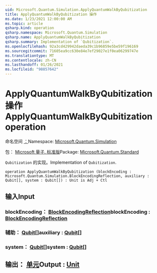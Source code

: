 ```yaml
---
uid: Microsoft.Quantum.Simulation.ApplyQuantumWalkByQubitization
title: ApplyQuantumWalkByQubitization 操作
ms.date: 1/23/2021 12:00:00 AM
ms.topic: article
qsharp.kind: operation
qsharp.namespace: Microsoft.Quantum.Simulation
qsharp.name: ApplyQuantumWalkByQubitization
qsharp.summary: Implementation of `Qubitization`.
ms.openlocfilehash: 92a3cd429942daeda39c1b96859e5be59f196169
ms.sourcegitcommit: 71605ea9cc630e84e7ef29027e1f0ea06299747e
ms.translationtype: MT
ms.contentlocale: zh-CN
ms.lasthandoff: 01/26/2021
ms.locfileid: "98857642"
---
```

# <a name="applyquantumwalkbyqubitization-operation"></a><span data-ttu-id="e983b-102">ApplyQuantumWalkByQubitization 操作</span><span class="sxs-lookup"><span data-stu-id="e983b-102">ApplyQuantumWalkByQubitization operation</span></span>

<span data-ttu-id="e983b-103">命名空间 [：](xref:Microsoft.Quantum.Simulation)</span><span class="sxs-lookup"><span data-stu-id="e983b-103">Namespace: [Microsoft.Quantum.Simulation](xref:Microsoft.Quantum.Simulation)</span></span>

<span data-ttu-id="e983b-104">包： [Microsoft 量子. 标准版](https://nuget.org/packages/Microsoft.Quantum.Standard)</span><span class="sxs-lookup"><span data-stu-id="e983b-104">Package: [Microsoft.Quantum.Standard](https://nuget.org/packages/Microsoft.Quantum.Standard)</span></span>


<span data-ttu-id="e983b-105">`Qubitization` 的实现。</span><span class="sxs-lookup"><span data-stu-id="e983b-105">Implementation of `Qubitization`.</span></span>

```qsharp
operation ApplyQuantumWalkByQubitization (blockEncoding : Microsoft.Quantum.Simulation.BlockEncodingReflection, auxiliary : Qubit[], system : Qubit[]) : Unit is Adj + Ctl
```


## <a name="input"></a><span data-ttu-id="e983b-106">输入</span><span class="sxs-lookup"><span data-stu-id="e983b-106">Input</span></span>

### <a name="blockencoding--blockencodingreflection"></a><span data-ttu-id="e983b-107">blockEncoding： [BlockEncodingReflection](xref:Microsoft.Quantum.Simulation.BlockEncodingReflection)</span><span class="sxs-lookup"><span data-stu-id="e983b-107">blockEncoding : [BlockEncodingReflection](xref:Microsoft.Quantum.Simulation.BlockEncodingReflection)</span></span>




### <a name="auxiliary--qubit"></a><span data-ttu-id="e983b-108">辅助： [Qubit](xref:microsoft.quantum.lang-ref.qubit)[]</span><span class="sxs-lookup"><span data-stu-id="e983b-108">auxiliary : [Qubit](xref:microsoft.quantum.lang-ref.qubit)[]</span></span>




### <a name="system--qubit"></a><span data-ttu-id="e983b-109">system： [Qubit](xref:microsoft.quantum.lang-ref.qubit)[]</span><span class="sxs-lookup"><span data-stu-id="e983b-109">system : [Qubit](xref:microsoft.quantum.lang-ref.qubit)[]</span></span>





## <a name="output--unit"></a><span data-ttu-id="e983b-110">输出： [单元](xref:microsoft.quantum.lang-ref.unit)</span><span class="sxs-lookup"><span data-stu-id="e983b-110">Output : [Unit](xref:microsoft.quantum.lang-ref.unit)</span></span>

